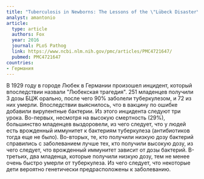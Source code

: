 ```yaml
---
title: "Tuberculosis in Newborns: The Lessons of the \"Lübeck Disaster\""
analyst: amantonio
article:
  type: article
  authors: Fox
  year: 2016
  journal: PLoS Pathog
  link: https://www.ncbi.nlm.nih.gov/pmc/articles/PMC4721647/
  pubmed: PMC4721647
countries:
- Германия
---
```


В 1929 году в городе Любек в Германии произошел инцидент, который впоследствии назвали "Любекская трагедия". 251 младенцев получили 3 дозы БЦЖ орально, после чего 90% заболели туберкулезом, и 72 из них умерли. Впоследствии выяснилось, что в вакцину по ошибке добавили вирулентные бактерии. Из этого инцидента следуют три урока.
Во-первых, несмотря на высокую смертность (29%), большинство младенцев выздоровели, из чего следует, что у людей есть врожденный иммунитет к бактериям туберкулеза (антибиотиков тогда еще не было).
Во-вторых, те, кто получили низкую дозу бактерий справились с заболеванием лучше тех, кто получили высокую дозу, из чего следует, что врожденный иммунитет зависит от дозы бактерий.
В-третьих, два младенца, которые получили низкую дозу, тем не менее очень быстро умерли от туберкулеза. Из чего следует, что некоторые дети вероятно генетически предрасположены к заболеванию.

